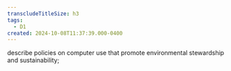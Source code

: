 ```yaml
---
transcludeTitleSize: h3
tags:
  - D1
created: 2024-10-08T11:37:39.000-0400
---
```

describe policies on computer use that promote environmental stewardship and sustainability;